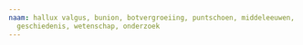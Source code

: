 ```yaml
---
naam: hallux valgus, bunion, botvergroeiing, puntschoen, middeleeuwen, adel,
  geschiedenis, wetenschap, onderzoek
---
```

